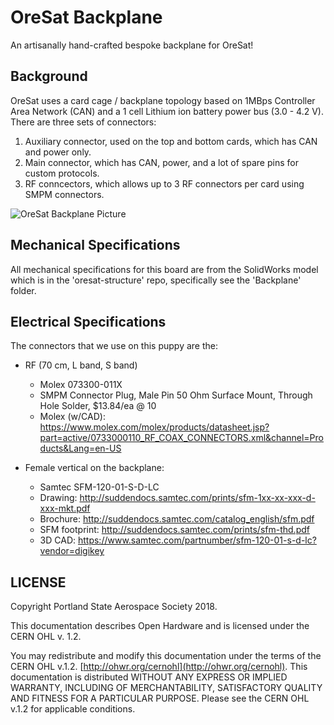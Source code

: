 # OreSat Backplane

An artisanally hand-crafted bespoke backplane for OreSat!

## Background

OreSat uses a card cage / backplane topology based on 1MBps Controller Area Network (CAN) and a 1 cell Lithium ion battery power bus (3.0 - 4.2 V). There are three sets of connectors:

1. Auxiliary connector, used on the top and bottom cards, which has CAN and power only.
2. Main connector, which has CAN, power, and a lot of spare pins for custom protocols.
3. RF conncectors, which allows up to 3 RF connectors per card using SMPM connectors.

![OreSat Backplane Picture](https://github.com/oresat/oresat-backplane/blob/master/oresat-backplane.png)


## Mechanical Specifications

All mechanical specifications for this board are from the SolidWorks model which is in the 'oresat-structure' repo, specifically see the 'Backplane' folder.

## Electrical Specifications

The connectors that we use on this puppy are the:

- RF (70 cm, L band, S band)
   - Molex 073300-011X
   - SMPM Connector Plug, Male Pin 50 Ohm Surface Mount, Through Hole Solder, $13.84/ea @ 10
   - Molex (w/CAD): https://www.molex.com/molex/products/datasheet.jsp?part=active/0733000110_RF_COAX_CONNECTORS.xml&channel=Products&Lang=en-US

- Female vertical on the backplane:
    - Samtec SFM-120-01-S-D-LC 
    - Drawing: http://suddendocs.samtec.com/prints/sfm-1xx-xx-xxx-d-xxx-mkt.pdf
    - Brochure: http://suddendocs.samtec.com/catalog_english/sfm.pdf
    - SFM footprint: http://suddendocs.samtec.com/prints/sfm-thd.pdf
    - 3D CAD: https://www.samtec.com/partnumber/sfm-120-01-s-d-lc?vendor=digikey

## LICENSE

Copyright Portland State Aerospace Society 2018.

This documentation describes Open Hardware and is licensed under the CERN OHL v. 1.2.

You may redistribute and modify this documentation under the terms of the CERN OHL v.1.2. [http://ohwr.org/cernohl](http://ohwr.org/cernohl). This documentation is distributed WITHOUT ANY EXPRESS OR IMPLIED WARRANTY, INCLUDING OF MERCHANTABILITY, SATISFACTORY QUALITY AND FITNESS FOR A PARTICULAR PURPOSE. Please see the CERN OHL v.1.2 for applicable conditions.

